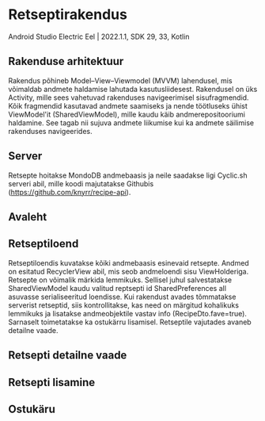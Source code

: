 # Retseptirakendus
Android Studio Electric Eel | 2022.1.1, SDK 29, 33, Kotlin


## Rakenduse arhitektuur
Rakendus põhineb Model–View–Viewmodel (MVVM) lahendusel, mis võimaldab andmete haldamise lahutada kasutusliidesest. Rakendusel on üks Activity, mille sees vahetuvad rakenduses navigeerimisel sisufragmendid. Kõik fragmendid kasutavad andmete saamiseks ja nende töötluseks ühist ViewModel'it (SharedViewModel), mille kaudu käib andmerepositooriumi haldamine. See tagab nii sujuva andmete liikumise kui ka andmete säilimise rakenduses navigeerides.


## Server
Retsepte hoitakse MondoDB andmebaasis ja neile saadakse ligi Cyclic.sh serveri abil, mille koodi majutatakse Githubis (https://github.com/knyrr/recipe-api). 


## Avaleht

## Retseptiloend
Retseptiloendis kuvatakse kõiki andmebaasis esinevaid retsepte. Andmed on esitatud RecyclerView abil, mis seob andmeloendi sisu ViewHolderiga. Retsepte on võimalik märkida lemmikuks. Sellisel juhul salvestatakse SharedViewModel kaudu valitud reptsepti id SharedPreferences all asuvasse serialiseeritud loendisse. Kui rakendust avades tõmmatakse serverist retseptid, siis kontrollitakse, kas need on märgitud kohalikuks lemmikuks ja lisatakse andmeobjektile vastav info (RecipeDto.fave=true). Sarnaselt toimetatakse ka ostukärru lisamisel. 
Retseptile vajutades avaneb detailne vaade.

## Retsepti detailne vaade 

## Retsepti lisamine

## Ostukäru




